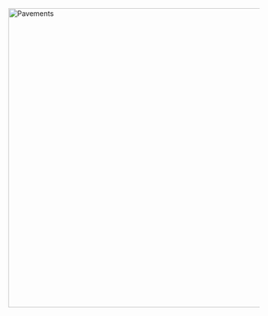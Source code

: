 <div className="flex justify-center items-center">
  <img src="/data/cpdc/pavement.png" alt="Pavements" width="600px" height="auto" />
</div>
